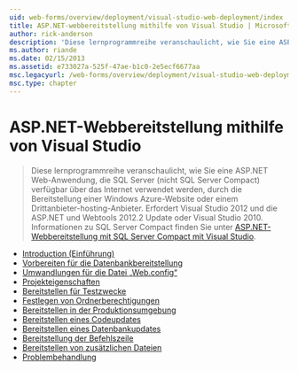 ```yaml
---
uid: web-forms/overview/deployment/visual-studio-web-deployment/index
title: ASP.NET-webbereitstellung mithilfe von Visual Studio | Microsoft-Dokumentation
author: rick-anderson
description: 'Diese lernprogrammreihe veranschaulicht, wie Sie eine ASP.NET Web-Anwendung, die SQL Server (nicht SQL Server Compact) verfügbar über das Internet verwendet werden, indem Sie sie bereitstellen, t...'
ms.author: riande
ms.date: 02/15/2013
ms.assetid: e733027a-525f-47ae-b1c0-2e5ecf6677aa
msc.legacyurl: /web-forms/overview/deployment/visual-studio-web-deployment
msc.type: chapter
---
```

<a name="aspnet-web-deployment-using-visual-studio"></a>ASP.NET-Webbereitstellung mithilfe von Visual Studio
====================
> Diese lernprogrammreihe veranschaulicht, wie Sie eine ASP.NET Web-Anwendung, die SQL Server (nicht SQL Server Compact) verfügbar über das Internet verwendet werden, durch die Bereitstellung einer Windows Azure-Website oder einem Drittanbieter-hosting-Anbieter. Erfordert Visual Studio 2012 und die ASP.NET und Webtools 2012.2 Update oder Visual Studio 2010. Informationen zu SQL Server Compact finden Sie unter [ASP.NET-Webbereitstellung mit SQL Server Compact mit Visual Studio](../../older-versions-getting-started/deployment-to-a-hosting-provider/deployment-to-a-hosting-provider-introduction-1-of-12.md).


- [Introduction (Einführung)](introduction.md)
- [Vorbereiten für die Datenbankbereitstellung](preparing-databases.md)
- [Umwandlungen für die Datei „Web.config“](web-config-transformations.md)
- [Projekteigenschaften](project-properties.md)
- [Bereitstellen für Testzwecke](deploying-to-iis.md)
- [Festlegen von Ordnerberechtigungen](setting-folder-permissions.md)
- [Bereitstellen in der Produktionsumgebung](deploying-to-production.md)
- [Bereitstellen eines Codeupdates](deploying-a-code-update.md)
- [Bereitstellen eines Datenbankupdates](deploying-a-database-update.md)
- [Bereitstellung der Befehlszeile](command-line-deployment.md)
- [Bereitstellen von zusätzlichen Dateien](deploying-extra-files.md)
- [Problembehandlung](troubleshooting.md)

